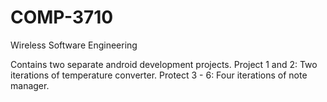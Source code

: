 # COMP-3710
Wireless Software Engineering

Contains two separate android development projects.
Project 1 and 2: Two iterations of temperature converter.
Protect 3 - 6: Four iterations of note manager.
